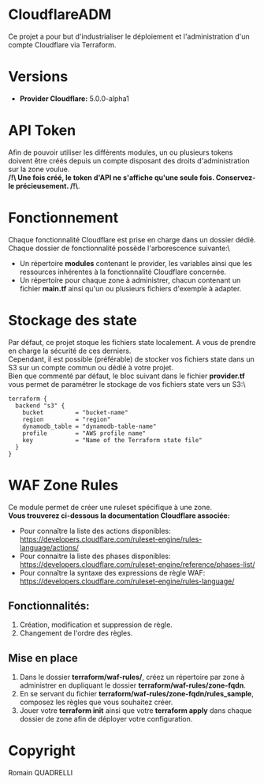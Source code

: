 # CloudflareADM

Ce projet a pour but d'industrialiser le déploiement et l'administration d'un compte Cloudflare via Terraform.

# Versions

* **Provider Cloudflare:** 5.0.0-alpha1

# API Token

Afin de pouvoir utiliser les différents modules, un ou plusieurs tokens doivent être créés depuis un compte disposant des droits d'administration sur la zone voulue.\
**\/\!\\ Une fois créé, le token d'API ne s'affiche qu'une seule fois. Conservez-le précieusement. \/\!\\**.

# Fonctionnement

Chaque fonctionnalité Cloudflare est prise en charge dans un dossier dédié.\
Chaque dossier de fonctionnalité possède l'arborescence suivante:\
* Un répertoire **modules** contenant le provider, les variables ainsi que les ressources inhérentes à la fonctionnalité Cloudflare concernée.
* Un répertoire pour chaque zone à administrer, chacun contenant un fichier **main.tf** ainsi qu'un ou plusieurs fichiers d'exemple à adapter.

# Stockage des state

Par défaut, ce projet stoque les fichiers state localement. A vous de prendre en charge la sécurité de ces derniers.\
Cependant, il est possible (préférable) de stocker vos fichiers state dans un S3 sur un compte commun ou dédié à votre projet.\
Bien que commenté par défaut, le bloc suivant dans le fichier **provider.tf** vous permet de paramétrer le stockage de vos fichiers state vers un S3:\
```
terraform {
  backend "s3" {
    bucket         = "bucket-name"
    region         = "region"
    dynamodb_table = "dynamodb-table-name"
    profile        = "AWS profile name"
    key            = "Name of the Terraform state file"
  }
}
```

# WAF Zone Rules

Ce module permet de créer une ruleset spécifique à une zone.\
**Vous trouverez ci-dessous la documentation Cloudflare associée:**
* Pour connaître la liste des actions disponibles: https://developers.cloudflare.com/ruleset-engine/rules-language/actions/
* Pour connaitre la liste des phases disponibles: https://developers.cloudflare.com/ruleset-engine/reference/phases-list/
* Pour connaître la syntaxe des expressions de règle WAF: https://developers.cloudflare.com/ruleset-engine/rules-language/

## Fonctionnalités:
1. Création, modification et suppression de règle.
2. Changement de l'ordre des règles.

## Mise en place

1. Dans le dossier **terraform/waf-rules/**, créez un répertoire par zone à administrer en dupliquant le dossier **terraform/waf-rules/zone-fqdn**.
2. En se servant du fichier **terraform/waf-rules/zone-fqdn/rules_sample**, composez les règles que vous souhaitez créer.
3. Jouer votre **terraform init** ainsi que votre **terraform apply** dans chaque dossier de zone afin de déployer votre configuration.

# Copyright

Romain QUADRELLI

